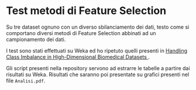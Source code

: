 # Test metodi di Feature Selection
Su tre dataset ognuno con un diverso sbilanciamento dei dati, testo come si comportano diversi metodi di Feature Selection abbinati ad un campionamento dei dati.

I test sono stati effettuati su Weka ed ho ripetuto quelli presenti in [Handling Class Imbalance in High-Dimensional Biomedical Datasets
](https://ieeexplore.ieee.org/document/8795402).

Gli script presenti nella repository servono ad estrarre le tabelle a partire dai risultati su Weka. Risultati che saranno poi presentate su grafici presenti nel file `Analisi.pdf`.
